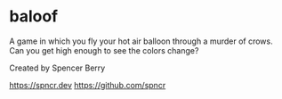 # baloof

A game in which you fly your hot air balloon through a murder of crows. Can you get high enough to see the colors change?

Created by Spencer Berry

https://spncr.dev
https://github.com/spncr
